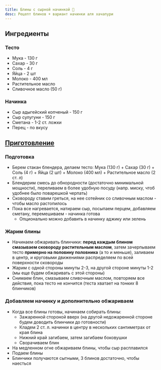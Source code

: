 ```yaml
---
title: Блины с сырной начинкой 🥞
desc: Рецепт блинов + вариант начинки аля хачапури
---
```


## Ингредиенты

### Тесто

- Мука - 130 г
- Сахар - 30 г
- Соль - 4 г
- Яйца - 2 шт
- Молоко - 400 мл
- Растительное масло
- Сливочное масло (50 г)

### Начинка

- Сыр адыгейский копченый - 150 г
- Сыр сулугуни - 150 г
- Сметана - 1-2 ст. ложки
- Перец - по вкусу

## [Приготовление](https://dzen.ru/a/ZemyYncAeG-YslV8)

### Подготовка

- Берем стакан блендера, делаем тесто: Мука (130 г) + Сахар (30 г) + Соль (4 г) + Яйца (2 шт) + Молоко (400 мл) +
  Растительное масло (2 ст. л)
- Блендерим смесь до обнородности (достаточно минимальной мощности), переливаем в более удобную посуду (напр. миску,
  чтоб удобнее было поварешкой черпать)
- Сковороду ставим греться, на нее сотейник со сливочным маслом - чтобы масло растопилось
- Пока все нагревается, натираем сыр, посыпаем перцем, добавляем сметану, перемешиваем - начинка готова
    - Опционально можно добавить в начинку аджику или зелень

### Жарим блины

- Начинаем обжаривать блинчики: **перед каждым блином смазываем сковороду растительным маслом**, затем зачерпываем тесто
  **примерно на половину половника** (а то и меньше), заливаем в центр, и круговыми движениями распределяем по всей
  поверхности сковороды
- Жарим с одной стороны минуты 2-3, на другой стороне минуты 1-2 (мы еще будем обжаривать с этой стороны)
- Снимаем блин, смазываем сливочным маслом, повторяем все действия, пока тесто не кончится (теста хватает на _тонких_ 8
  блинчиков)

### Добавляем начинку и дополнительно обжариваем

- Когда все блины готовы, начинаем собирать блины:
    - Зажаренной стороной вверх (на другой недожаренной стороне будем доводить блинчики до готовности)
    - Кладем 2 ст. л. начинки в центру в нескольких сантиметрах от края блина
    - Нижний край загибаем, затем загибаем боковушки
    - Сворачиваем блин
- На медленном огне обжариваем блины, чтобы сыр расплавился
- Подаем блины
- Блинчики получаются сытными, 3 блинов достаточно, чтобы наесться
